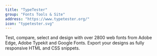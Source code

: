```yaml
---
title: "TypeTester"
group: "Fonts Tools & Site"
address: "https://www.typetester.org/"
icon: "typetester.svg"
---
```

Test, compare, select and design with over 2800 web fonts from Adobe Edge, Adobe Typekit and Google Fonts. Export your designs as fully responsive HTML and CSS snippets.
